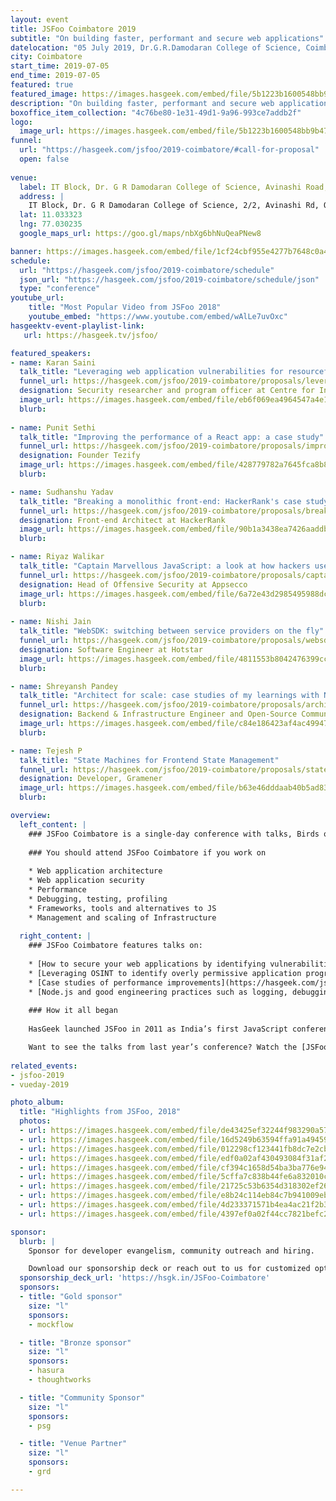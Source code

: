 ```yaml
---
layout: event
title: JSFoo Coimbatore 2019
subtitle: "On building faster, performant and secure web applications"
datelocation: "05 July 2019, Dr.G.R.Damodaran College of Science, Coimbatore"
city: Coimbatore
start_time: 2019-07-05
end_time: 2019-07-05
featured: true
featured_image: https://images.hasgeek.com/embed/file/5b1223b1600548bb9b4756f2f1c11e16
description: "On building faster, performant and secure web applications"
boxoffice_item_collection: "4c76be80-1e31-49d1-9a96-993ce7addb2f"
logo:
  image_url: https://images.hasgeek.com/embed/file/5b1223b1600548bb9b4756f2f1c11e16
funnel:
  url: "https://hasgeek.com/jsfoo/2019-coimbatore/#call-for-proposal"
  open: false
  
venue:
  label: IT Block, Dr. G R Damodaran College of Science, Avinashi Road, Coimbatore.
  address: |
    IT Block, Dr. G R Damodaran College of Science, 2/2, Avinashi Rd, Opp CIT, Civil Aerodrome Post, Peelamedu, Coimbatore, Tamil Nadu 641014.
  lat: 11.033323
  lng: 77.030235
  google_maps_url: https://goo.gl/maps/nbXg6bhNuQeaPNew8

banner: https://images.hasgeek.com/embed/file/1cf24cbf955e4277b7648c0a483cc475
schedule:
  url: "https://hasgeek.com/jsfoo/2019-coimbatore/schedule"
  json_url: "https://hasgeek.com/jsfoo/2019-coimbatore/schedule/json"
  type: "conference"
youtube_url:
    title: "Most Popular Video from JSFoo 2018"
    youtube_embed: "https://www.youtube.com/embed/wAlLe7uvOxc"
hasgeektv-event-playlist-link:
   url: https://hasgeek.tv/jsfoo/

featured_speakers:
- name: Karan Saini
  talk_title: "Leveraging web application vulnerabilities for resourceful intelligence gathering."
  funnel_url: https://hasgeek.com/jsfoo/2019-coimbatore/proposals/leveraging-web-application-vulnerabilities-for-res-DYytevdsvUWh8moNMiq4r9
  designation: Security researcher and program officer at Centre for Internet and Society.
  image_url: https://images.hasgeek.com/embed/file/eb6f069ea4964547a4e13cd6fd055be8
  blurb: 
  
- name: Punit Sethi
  talk_title: "Improving the performance of a React app: a case study"
  funnel_url: https://hasgeek.com/jsfoo/2019-coimbatore/proposals/improving-react-app-performance-a-case-study-sVB8zdPyMz6ufCYaLBaAZf
  designation: Founder Tezify
  image_url: https://images.hasgeek.com/embed/file/428779782a7645fca8b8322ef433ee0a
  blurb:

- name: Sudhanshu Yadav
  talk_title: "Breaking a monolithic front-end: HackerRank's case study"
  funnel_url: https://hasgeek.com/jsfoo/2019-coimbatore/proposals/breaking-the-monolithic-front-end-a-hackerranks-ca-LhubczPKvZRXXbycbusmUL
  designation: Front-end Architect at HackerRank
  image_url: https://images.hasgeek.com/embed/file/90b1a3438ea7426aaddbfca9f10d0431
  blurb:

- name: Riyaz Walikar
  talk_title: "Captain Marvellous JavaScript: a look at how hackers use JS"
  funnel_url: https://hasgeek.com/jsfoo/2019-coimbatore/proposals/captain-marvellous-javascript-a-look-at-how-hacker-sT4uN59S4pgx5TRAw77GcM
  designation: Head of Offensive Security at Appsecco
  image_url: https://images.hasgeek.com/embed/file/6a72e43d2985495988dc1ce725dba22c
  blurb:
  
- name: Nishi Jain
  talk_title: "WebSDK: switching between service providers on the fly"
  funnel_url: https://hasgeek.com/jsfoo/2019-coimbatore/proposals/websdk-switching-b-w-service-providers-on-the-fly-bzR9bKnL8hm7pGzkjPmE7D
  designation: Software Engineer at Hotstar
  image_url: https://images.hasgeek.com/embed/file/4811553b8042476399cc0cff8809fcff
  blurb:

- name: Shreyansh Pandey
  talk_title: "Architect for scale: case studies of my learnings with Node.js"
  funnel_url: https://hasgeek.com/jsfoo/2019-coimbatore/proposals/architect-for-scale-my-learnings-in-node-js-a-case-wjKoM5DuZZ89jpV6Di3mnN
  designation: Backend & Infrastructure Engineer and Open-Source Community Evangelist, Chained Ventures
  image_url: https://images.hasgeek.com/embed/file/c84e186423af4ac49947c9133db2b61a
  blurb:

- name: Tejesh P
  talk_title: "State Machines for Frontend State Management"
  funnel_url: https://hasgeek.com/jsfoo/2019-coimbatore/proposals/state-machines-for-frontend-state-management-kixYL57oK33wop3NMdjLpY
  designation: Developer, Gramener
  image_url: https://images.hasgeek.com/embed/file/b63e46dddaab40b5ad83e9273e3b6fee
  blurb:

overview:
  left_content: |
    ### JSFoo Coimbatore is a single-day conference with talks, Birds of Feather (BOF) sessions and speaker connect sessions. 
    
    ### You should attend JSFoo Coimbatore if you work on
    
    * Web application architecture
    * Web application security
    * Performance
    * Debugging, testing, profiling
    * Frameworks, tools and alternatives to JS
    * Management and scaling of Infrastructure
    
  right_content: |
    ### JSFoo Coimbatore features talks on:
    
    * [How to secure your web applications by identifying vulnerabilities.](https://hasgeek.com/jsfoo/2019-coimbatore/proposals/captain-marvellous-javascript-a-look-at-how-hacker-sT4uN59S4pgx5TRAw77GcM)
    * [Leveraging OSINT to identify overly permissive application programming interfaces, business logic errors, insecure direct object reference attacks and use of insecure identifiers.](https://hasgeek.com/jsfoo/2019-coimbatore/proposals/leveraging-web-application-vulnerabilities-to-buil-DYytevdsvUWh8moNMiq4r9)
    * [Case studies of performance improvements](https://hasgeek.com/jsfoo/2019-coimbatore/proposals/improving-react-app-performance-a-case-study-sVB8zdPyMz6ufCYaLBaAZf) and [Using the modular approach to building front-ends.](https://hasgeek.com/jsfoo/2019-coimbatore/proposals/breaking-the-monolithic-front-end-a-hackerranks-ca-LhubczPKvZRXXbycbusmUL)
    * [Node.js and good engineering practices such as logging, debugging and integrating security into your applications.](https://hasgeek.com/jsfoo/2019-coimbatore/proposals/architect-for-scale-my-learnings-in-node-js-a-case-wjKoM5DuZZ89jpV6Di3mnN)
    
    ### How it all began
  
    HasGeek launched JSFoo in 2011 as India’s first JavaScript conference. The JS community in India has grown phenomenally since then. JavaScript now prevades every aspect of web development - browsers, apps, front-end, back-end, mobile and IoT. There is always scope to understand new ideas and solutions. JSFoo explores new ideas, implementing innovative solutions, and learning from experiences and anti-patterns.

    Want to see the talks from last year’s conference? Watch the [JSFoo 2018 videos](https://hasgeek.tv/jsfoo){:target="_blank"} or [JSFoo Pune 2018 videos](https://hasgeek.tv/jsfoo/pune-2019){:target="_blank"}.
    
related_events:
- jsfoo-2019
- vueday-2019

photo_album:
  title: "Highlights from JSFoo, 2018"
  photos:
  - url: https://images.hasgeek.com/embed/file/de43425ef32244f983290a575c99fb58
  - url: https://images.hasgeek.com/embed/file/16d5249b63594ffa91a4945990a0103d
  - url: https://images.hasgeek.com/embed/file/012298cf123441fb8dc7e2cb14924681
  - url: https://images.hasgeek.com/embed/file/edf0a02af430493084f31af23447f323
  - url: https://images.hasgeek.com/embed/file/cf394c1658d54ba3ba776e944825c1e0
  - url: https://images.hasgeek.com/embed/file/5cffa7c838b44fe6a832010cde4aa71d
  - url: https://images.hasgeek.com/embed/file/21725c53b6354d318302ef26934ecc0c
  - url: https://images.hasgeek.com/embed/file/e8b24c114eb84c7b941009ebfc783317
  - url: https://images.hasgeek.com/embed/file/4d233371571b4ea4ac21f2b3ed5a0f82
  - url: https://images.hasgeek.com/embed/file/4397ef0a02f44cc7821befc2b491df23

sponsor:
  blurb: |
    Sponsor for developer evangelism, community outreach and hiring.

    Download our sponsorship deck or reach out to us for customized options at [info@hasgeek.com](mailto:info@hasgeek.com)
  sponsorship_deck_url: 'https://hsgk.in/JSFoo-Coimbatore'
  sponsors:
  - title: "Gold sponsor"
    size: "l"
    sponsors:
    - mockflow

  - title: "Bronze sponsor"
    size: "l"
    sponsors:
    - hasura
    - thoughtworks

  - title: "Community Sponsor"
    size: "l"
    sponsors:
    - psg

  - title: "Venue Partner"
    size: "l"
    sponsors:
    - grd

---
```

